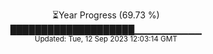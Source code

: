 <p align="center">
⏳Year Progress (69.73 %) <br>
████████████████████▁▁▁▁▁▁▁▁▁▁ <br>
<sub>Updated: Tue, 12 Sep 2023 12:03:14 GMT</sub>
</p>

